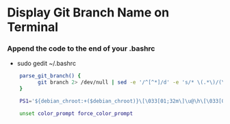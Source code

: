 # Display Git Branch Name on Terminal 

### Append the code to the end of your .bashrc
- sudo gedit ~/.bashrc 	

```bash
	parse_git_branch() {
	      git branch 2> /dev/null | sed -e '/^[^*]/d' -e 's/* \(.*\)/(\1)/'
	}

	PS1='${debian_chroot:+($debian_chroot)}\[\033[01;32m\]\u@\h\[\033[00m\]:\[\033[01;34m\]\w\[\033[01;31m\]$(parse_git_branch)\[\033[00m\]\$ '

	unset color_prompt force_color_prompt
```
